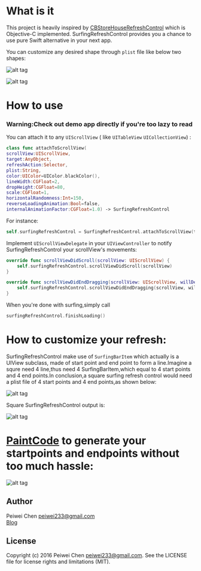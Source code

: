 # What is it 


This project is heavily inspired by [CBStoreHouseRefreshControl](https://github.com/coolbeet/CBStoreHouseRefreshControl) which is Objective-C implemented. SurfingRefreshControl provides you a chance to use pure Swift alternative in your next app.

You can customize any desired shape through `plist` file like below two shapes:

![alt tag](http://peiweichen.github.io/outofwebsite/gif/surfing.gif)

![alt tag](http://peiweichen.github.io/outofwebsite/gif/storehouse.gif)




# How to use

### Warning:Check out demo app directly if you're too lazy to read 

You can attach it to any `UIScrollView`  ( like `UITableView` `UICollectionView`) :

```swift
class func attachToScrollView(
scrollView:UIScrollView,
target:AnyObject,
refreshAction:Selector,
plist:String,
color:UIColor=UIColor.blackColor(),
lineWidth:CGFloat=2,
dropHeight:CGFloat=80,
scale:CGFloat=1,
horizontalRandomness:Int=150,
reverseLoadingAnimation:Bool=false,
internalAnimationFactor:CGFloat=1.0) -> SurfingRefreshControl
```

For instance:

```swift
self.surfingRefreshControl = SurfingRefreshControl.attachToScrollView(tableView, target: self,refreshAction:#selector(DemoViewController.refreshTriggered), plist: "surfing", color: UIColor.whiteColor(),lineWidth: 1.5, dropHeight: 120, scale: 1.0, horizontalRandomness: 100,  reverseLoadingAnimation: false, internalAnimationFactor: 0.8) 
```

Implement `UIScrollViewDelegate` in your `UIViewController` to notify SurfingRefreshControl your scrollView's movements:

```swift
override func scrollViewDidScroll(scrollView: UIScrollView) {
  	self.surfingRefreshControl.scrollViewDidScroll(scrollView)
}

override func scrollViewDidEndDragging(scrollView: UIScrollView, willDecelerate decelerate: Bool) {
	self.surfingRefreshControl.scrollViewDidEndDragging(scrollView, willDecelerate: decelerate)
}
```

When you're done with surfing,simply call         

```swift
surfingRefreshControl.finishLoading()
```

# How to customize your refresh:

SurfingRefreshControl make use of `SurfingBarItem` which actually is a UIView subclass, made of start point and end point to form a line.Imagine a squre need 4 line,thus need 4 SurfingBarItem,which equal to 4 start points and 4 end points.In conclusion,a square surfing refresh control would need a plist file of 4 start points and 4 end points,as shown below:

![alt tag](http://peiweichen.github.io/outofwebsite/images/squareplist.png)


Square SurfingRefreshControl output is:

![alt tag](http://peiweichen.github.io/outofwebsite/images/squarerefresh.png)


# [PaintCode](http://www.paintcodeapp.com/) to generate your startpoints and endpoints without too much hassle:

![alt tag](http://peiweichen.github.io/outofwebsite/images/paintcodedemo.png)


Author
------
Peiwei Chen 
peiwei233@gmail.com  
[Blog](http://peiweichen.github.io)  


License
-------
Copyright (c) 2016 Peiwei Chen <peiwei233@gmail.com>. See the LICENSE file for license rights and limitations (MIT).


